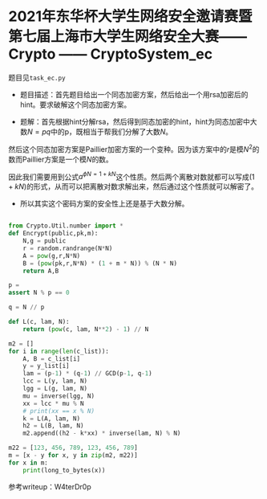 # 2021年东华杯大学生网络安全邀请赛暨第七届上海市大学生网络安全大赛—— Crypto —— CryptoSystem_ec
题目见`task_ec.py`

* 题目描述：首先题目给出一个同态加密方案，然后给出一个用rsa加密后的hint。要求破解这个同态加密方案。

* 题解：首先根据hint分解rsa，然后得到同态加密的hint，hint为同态加密中大数$N=pq$中的p，既相当于帮我们分解了大数$N$。

然后这个同态加密方案是Paillier加密方案的一个变种。因为该方案中的$r$是模$N^2$的数而Paillier方案是一个模$N$的数。

因此我们需要用到公式$a^{\phi{N} = 1+kN}$这个性质。然后两个离散对数就都可以写成$(1+kN)$的形式，从而可以把离散对数求解出来，然后通过这个性质就可以解密了。

* 所以其实这个密码方案的安全性上还是基于大数分解。

```python

from Crypto.Util.number import *
def Encrypt(public,pk,m):
    N,g = public
    r = random.randrange(N*N)
    A = pow(g,r,N*N)
    B = (pow(pk,r,N*N) * (1 + m * N)) % (N * N)
    return A,B

p =
assert N % p == 0

q = N // p

def L(c, lam, N):
    return (pow(c, lam, N**2) - 1) // N

m2 = []
for i in range(len(c_list)):
    A, B = c_list[i]
    y = y_list[i]
    lam = (p-1) * (q-1) // GCD(p-1, q-1)
    lcc = L(y, lam, N)
    lgg = L(g, lam, N)
    mu = inverse(lgg, N)
    xx = lcc * mu % N
    # print(xx == x % N)
    k = L(A, lam, N)
    h2 = L(B, lam, N)
    m2.append((h2 - k*xx) * inverse(lam, N) % N)

m22 = [123, 456, 789, 123, 456, 789]
m = [x - y for x, y in zip(m2, m22)]
for x in m:
    print(long_to_bytes(x))
```

参考writeup：W4terDr0p 

